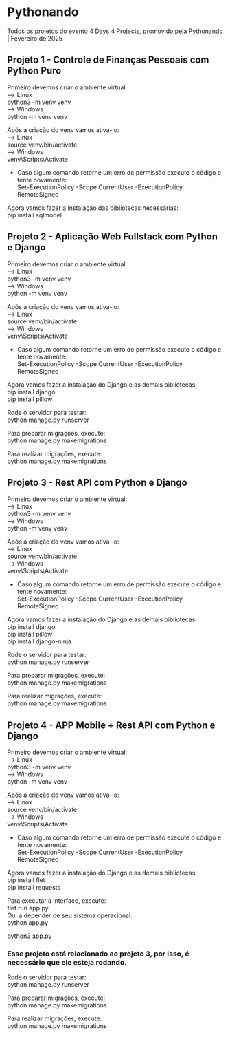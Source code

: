 # Pythonando  
Todos os projetos do evento 4 Days 4 Projects, promovido pela Pythonando | Fevereiro de 2025  

  
## Projeto 1 - Controle de Finanças Pessoais com Python Puro  
  
Primeiro devemos criar o ambiente virtual:  
--> Linux  
python3 -m venv venv  
--> Windows  
python -m venv venv  
  
Após a criação do venv vamos ativa-lo:  
--> Linux  
source venv/bin/activate  
--> Windows  
venv\Scripts\Activate  
  
* Caso algum comando retorne um erro de permissão execute o código e tente novamente:  
Set-ExecutionPolicy Scope CurrentUser ExecutionPolicy RemoteSigned
  
Agora vamos fazer a instalação das bibliotecas necessárias:  
pip install sqlmodel  
  
  
## Projeto 2 - Aplicação Web Fullstack com Python e Django  
  
Primeiro devemos criar o ambiente virtual:  
--> Linux  
python3 -m venv venv  
--> Windows  
python -m venv venv  
  
Após a criação do venv vamos ativa-lo:  
--> Linux  
source venv/bin/activate  
--> Windows  
venv\Scripts\Activate  
  
* Caso algum comando retorne um erro de permissão execute o código e tente novamente:  
Set-ExecutionPolicy Scope CurrentUser ExecutionPolicy RemoteSigned
  
Agora vamos fazer a instalação do Django e as demais bibliotecas:  
pip install django  
pip install pillow  
  
Rode o servidor para testar:  
python manage.py runserver  
  
Para preparar migrações, execute:  
python manage.py makemigrations  
  
Para realizar migrações, execute:  
python manage.py makemigrations  
  
  
## Projeto 3 - Rest API com Python e Django  
  
Primeiro devemos criar o ambiente virtual:  
--> Linux  
python3 -m venv venv  
--> Windows  
python -m venv venv  
  
Após a criação do venv vamos ativa-lo:  
--> Linux  
source venv/bin/activate   
--> Windows  
venv\Scripts\Activate  
  
* Caso algum comando retorne um erro de permissão execute o código e tente novamente:   
Set-ExecutionPolicy Scope CurrentUser ExecutionPolicy RemoteSigned
  
Agora vamos fazer a instalação do Django e as demais bibliotecas:  
pip install django  
pip install pillow  
pip install django-ninja  
  
Rode o servidor para testar:  
python manage.py runserver  
  
Para preparar migrações, execute:  
python manage.py makemigrations  
  
Para realizar migrações, execute:  
python manage.py makemigrations  
  
  
## Projeto 4 - APP Mobile + Rest API com Python e Django  
  
Primeiro devemos criar o ambiente virtual:  
--> Linux  
python3 -m venv venv  
--> Windows  
python -m venv venv  
  
Após a criação do venv vamos ativa-lo:  
--> Linux  
source venv/bin/activate  
--> Windows  
venv\Scripts\Activate  
  
* Caso algum comando retorne um erro de permissão execute o código e tente novamente:  
Set-ExecutionPolicy Scope CurrentUser ExecutionPolicy RemoteSigned
  
Agora vamos fazer a instalação do Django e as demais bibliotecas:  
pip install flet  
pip install requests  

Para executar a interface, execute:  
flet run app.py  
Ou, a depender de seu sistema operacional:  
python app.py  
  
python3 app.py  
  
### Esse projeto está relacionado ao projeto 3, por isso, é necessário que ele esteja rodando.  
Rode o servidor para testar:  
python manage.py runserver  
  
Para preparar migrações, execute:  
python manage.py makemigrations  
  
Para realizar migrações, execute:  
python manage.py makemigrations
